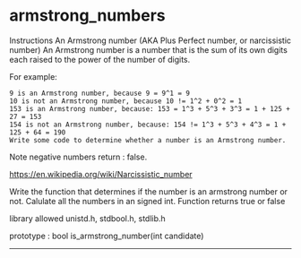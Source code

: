 # armstrong_numbers

Instructions
An Armstrong number (AKA Plus Perfect number, or narcissistic number)
An Armstrong number is a number that is the sum of its own digits each raised
 to the power of the number of digits.

For example:

	9 is an Armstrong number, because 9 = 9^1 = 9
	10 is not an Armstrong number, because 10 != 1^2 + 0^2 = 1
	153 is an Armstrong number, because: 153 = 1^3 + 5^3 + 3^3 = 1 + 125 + 27 = 153
	154 is not an Armstrong number, because: 154 != 1^3 + 5^3 + 4^3 = 1 + 125 + 64 = 190
	Write some code to determine whether a number is an Armstrong number.

Note negative numbers return : false.


https://en.wikipedia.org/wiki/Narcissistic_number

Write the function that determines if the number is an armstrong number or not.
Calulate all the numbers in an signed int.
Function returns true or false 

library allowed unistd.h, stdbool.h, stdlib.h

prototype :  bool	is_armstrong_number(int candidate)

-----------------------------------------------------------------------------
